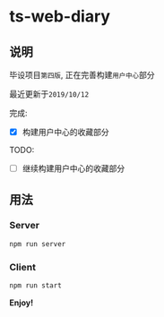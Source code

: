 # ts-web-diary

## 说明

毕设项目`第四版`,  正在完善构建`用户中心`部分

最近更新于`2019/10/12`

完成:

- [x] 构建用户中心的收藏部分

TODO:

- [ ] 继续构建用户中心的收藏部分

## 用法

### Server

```bash
npm run server
```

### Client

```bash
npm run start
```

**Enjoy!**